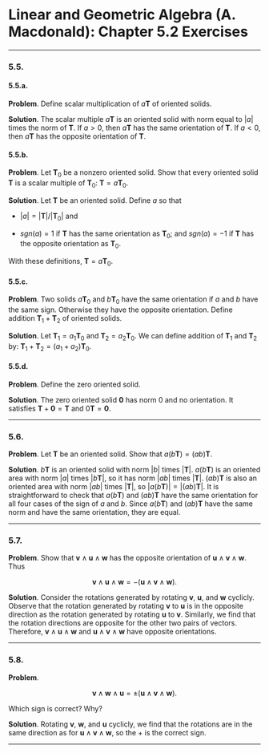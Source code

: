 Linear and Geometric Algebra (A. Macdonald): Chapter 5.2 Exercises
==================================================================
--------------------------------------------------------------------------------------------
### 5.5.

#### 5.5.a.

__Problem__. Define scalar multiplication of $a \mathbf{T}$ of oriented solids.

__Solution__. The scalar multiple $a \mathbf{T}$ is an oriented solid with
norm equal to $|a|$ times the norm of $\mathbf{T}$. If $a > 0$, then
$a \mathbf{T}$ has the same orientation of $\mathbf{T}$. If $a < 0$, then
$a \mathbf{T}$ has the opposite orientation of $\mathbf{T}$.

#### 5.5.b.

__Problem__. Let $\mathbf{T}_0$ be a nonzero oriented solid. Show that every
oriented solid $\mathbf{T}$ is a scalar multiple of $\mathbf{T}_0$:
$\mathbf{T} = a \mathbf{T}_0$.

__Solution__. Let $\mathbf{T}$ be an oriented solid. Define $a$ so that

* $|a| = |\mathbf{T}| / |\mathbf{T}_0|$ and

* $sgn(a) = 1$ if $\mathbf{T}$ has the same orientation as $\mathbf{T}_0$; and
  $sgn(a) = -1$ if $\mathbf{T}$ has the opposite orientation as $\mathbf{T}_0$.

With these definitions, $\mathbf{T} = a \mathbf{T}_0$.

#### 5.5.c.

__Problem__. Two solids $a \mathbf{T}_0$ and $b \mathbf{T}_0$ have the same
orientation if $a$ and $b$ have the same sign. Otherwise they have the opposite
orientation. Define addition $\mathbf{T}_1 + \mathbf{T}_2$ of oriented
solids.

__Solution__. Let $\mathbf{T}_1 = a_1 \mathbf{T}_0$ and
$\mathbf{T}_2 = a_2 \mathbf{T}_0$. We can define addition of $\mathbf{T}_1$ and
$\mathbf{T}_2$ by: $\mathbf{T}_1 + \mathbf{T}_2 = (a_1 + a_2) \mathbf{T}_0$.

#### 5.5.d.

__Problem__. Define the zero oriented solid.

__Solution__. The zero oriented solid $\mathbf{0}$ has norm 0 and no
orientation. It satisfies $\mathbf{T} + \mathbf{0} = \mathbf{T}$ and
$0 \mathbf{T} = \mathbf{0}$.

--------------------------------------------------------------------------------------------
### 5.6.

__Problem__. Let $\mathbf{T}$ be an oriented solid. Show that
$a (b \mathbf{T}) = (ab) \mathbf{T}$.

__Solution__. $b \mathbf{T}$ is an oriented solid with norm $|b|$ times
$|\mathbf{T}|$. $a (b \mathbf{T})$ is an oriented area with norm $|a|$ times
$|b \mathbf{T}|$, so it has norm $|ab|$ times $|\mathbf{T}|$. $(ab) \mathbf{T}$
is also an oriented area with norm $|ab|$ times $|\mathbf{T}|$, so
$|a (b \mathbf{T})| = |(ab) \mathbf{T}|$. It is straightforward to check that
$a (b \mathbf{T})$ and $(ab) \mathbf{T}$ have the same orientation for all
four cases of the sign of $a$ and $b$. Since $a (b \mathbf{T})$ and
$(ab) \mathbf{T}$ have the same norm and have the same orientation, they are
equal.

--------------------------------------------------------------------------------------------
### 5.7.

__Problem__. Show that $\mathbf{v} \wedge \mathbf{u} \wedge \mathbf{w}$ has
the opposite orientation of $\mathbf{u} \wedge \mathbf{v} \wedge \mathbf{w}$.
Thus

$$
\mathbf{v} \wedge \mathbf{u} \wedge \mathbf{w}
= -(\mathbf{u} \wedge \mathbf{v} \wedge \mathbf{w}).
$$

__Solution__. Consider the rotations generated by rotating $\mathbf{v}$,
$\mathbf{u}$, and $\mathbf{w}$ cyclicly. Observe that the rotation generated by
rotating $\mathbf{v}$ to $\mathbf{u}$ is in the opposite direction as the
rotation generated by rotating $\mathbf{u}$ to $\mathbf{v}$. Similarly, we find
that the rotation directions are opposite for the other two pairs of vectors.
Therefore, $\mathbf{v} \wedge \mathbf{u} \wedge \mathbf{w}$ and
$\mathbf{u} \wedge \mathbf{v} \wedge \mathbf{w}$ have opposite orientations.

--------------------------------------------------------------------------------------------
### 5.8.

__Problem__.

$$
\mathbf{v} \wedge \mathbf{w} \wedge \mathbf{u}
= \pm (\mathbf{u} \wedge \mathbf{v} \wedge \mathbf{w}).
$$

Which sign is correct? Why?

__Solution__. Rotating $\mathbf{v}$, $\mathbf{w}$, and $\mathbf{u}$ cyclicly,
we find that the rotations are in the same direction as for
$\mathbf{u} \wedge \mathbf{v} \wedge \mathbf{w}$, so the $+$ is the correct
sign.

--------------------------------------------------------------------------------------------
